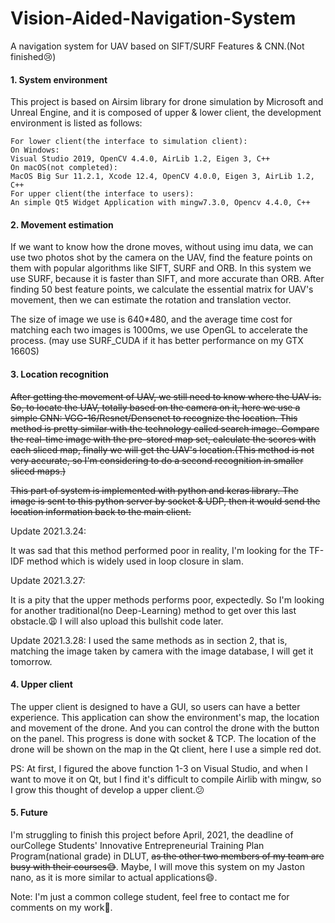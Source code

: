 # Vision-Aided-Navigation-System
 A navigation system for UAV based on SIFT/SURF Features & CNN.(Not finished:cry:)

#### 1. System environment

This project is based on Airsim library for drone simulation by Microsoft and Unreal Engine, and it is composed of upper & lower client, the development environment is listed as follows:

```
For lower client(the interface to simulation client):
On Windows:
Visual Studio 2019, OpenCV 4.4.0, AirLib 1.2, Eigen 3, C++
On macOS(not completed):
MacOS Big Sur 11.2.1, Xcode 12.4, OpenCV 4.0.0, Eigen 3, AirLib 1.2, C++
For upper client(the interface to users):
An simple Qt5 Widget Application with mingw7.3.0, Opencv 4.4.0, C++
```

#### 2. Movement estimation

If we want to know how the drone moves, without using imu data, we can use two photos shot by the camera on the UAV, find the feature points on them with popular algorithms like SIFT, SURF and ORB. In this system we use SURF, because it is faster than SIFT, and more accurate than ORB. After finding 50 best feature points, we calculate the essential matrix for UAV's movement, then we can estimate the rotation and translation vector.

The size of image we use is 640*480, and the average time cost for matching each two images is 1000ms, we use OpenGL to accelerate the process. (may use SURF_CUDA if it has better performance on my GTX 1660S)

#### 3. Location recognition

~~After getting the movement of UAV, we still need to know where the UAV is. So, to locate the UAV, totally based on the camera on it, here we use a simple CNN: VGG-16/Resnet/Densenet to recognize the location. This method is pretty similar with the technology called search image. Compare the real-time image with the pre-stored map set, calculate the scores with each sliced map, finally we will get the UAV's location.(This method is not very accurate, so I'm considering to do a second recognition in smaller sliced maps.)~~

~~This part of system is implemented with python and keras library. The image is sent to this python server by socket & UDP, then it would send the location information back to the main client.~~

Update 2021.3.24:

It was sad that this method performed poor in reality, I'm looking for the TF-IDF method which is widely used in loop closure in slam.

Update 2021.3.27:

It is a pity that the upper methods performs poor, expectedly. So I'm looking for another traditional(no Deep-Learning) method to get over this last obstacle.:weary: I will also upload this bullshit code later.

Update 2021.3.28:
I used the same methods as in section 2, that is, matching the image taken by camera with the image database, I will get it tomorrow.

#### 4. Upper client

The upper client is designed to have a GUI, so users can have a better experience. This application can show the environment's map, the location and movement of the drone. And you can control the drone with the button on the panel. This progress is done with socket & TCP.  The location of the drone will be shown on the map in the Qt client, here I use a simple red dot.

PS: At first, I figured the above function 1-3 on Visual Studio, and when I want to move it on Qt, but I find it's difficult to compile Airlib with mingw, so I grow this thought of develop a upper client.:confused:

#### 5. Future

I'm struggling to finish this project before April, 2021, the deadline of ourCollege Students' Innovative Entrepreneurial Training Plan Program(national grade) in DLUT, ~~as the other two members of my team are busy with their courses:sweat_smile:~~. Maybe, I will move this system on my Jaston nano, as it is more similar to actual applications:smile:.

Note: I'm just a common college student, feel free to contact me for comments on my work:handshake:.
